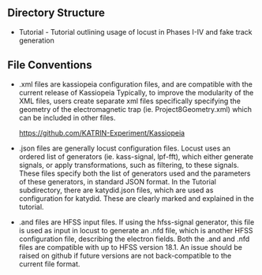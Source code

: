 Directory Structure
-------------------

*  Tutorial - Tutorial outlining usage of locust in Phases I-IV and fake track generation

File Conventions
-------------------
*  .xml files are kassiopeia configuration files, and are compatible with the current release of Kassiopeia
   Typically, to improve the modularity of the XML files, users create separate xml files specifically specifying the geometry of the electromagnetic trap (ie. Project8Geometry.xml) which can be included in other files.

    https://github.com/KATRIN-Experiment/Kassiopeia

*  .json files are generally locust configuration files. Locust uses an ordered list of generators (ie. kass-signal, lpf-fft), which either generate signals, or apply transformations, such as filtering, to these signals. These files specify both the list of generators used and the parameters of these generators, in standard JSON format.
  In the Tutorial subdirectory, there are katydid.json files, which are used as configuration for katydid. These are clearly marked and explained in the tutorial.


*  .and files are HFSS input files. If using the hfss-signal generator, this file is used as input in locust to generate an .nfd file, which is another HFSS configuration file, describing the electron fields. Both the .and and .nfd files are compatible with up to HFSS version 18.1. An issue should be raised on github if future versions are not back-compatible to the current file format.


